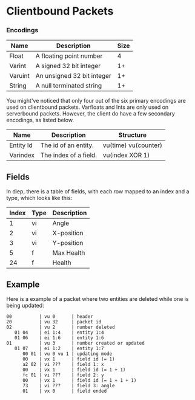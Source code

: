 # Clientbound Packets

### Encodings

|   Name   |        Description         | Size |
|----------|----------------------------|------|
| Float    | A floating point number    | 4    |
| Varint   | A signed 32 bit integer    | 1+   |
| Varuint  | An unsigned 32 bit integer | 1+   |
| String   | A null terminated string   | 1+   |

You might've noticed that only four out of the six primary encodings are used on clientbound packets. Varfloats and Ints are only used on serverbound packets. However, the client do have a few secondary encodings, as listed below.

|    Name    |        Description         |       Structure       |
|------------|----------------------------|-----------------------|
| Entity Id  | The id of an entity.       | vu(time) vu(counter)  |
| Varindex   | The index of a field.      | vu(index XOR 1)       |

## Fields

In diep, there is a table of fields, with each row mapped to an index and a type, which looks like this:

| Index | Type | Description |
|-------|------|-------------|
| 1     | vi   | Angle       |
| 2     | vi   | X-position  |
| 3     | vi   | Y-position  |
| 5     | f    | Max Health  |
| 24    | f    | Health      |

## Example

Here is a example of a packet where two entities are deleted while one is being updated:

```
00          | vu 0      | header
20          | vu 32     | packet id
02          | vu 2      | number deleted
   01 04    | ei 1:4    | entity 1:4
   01 06    | ei 1:6    | entity 1:6
01          | vu 3      | number created or updated
   01 07    | ei 1:2    | entity 1:7
      00 01 | vu 0 vu 1 | updating mode
      00    | vx 1      | field id (= 1)
      a2 02 | vi ???    | field 1: x
      00    | vx 1      | field id (= 1 + 1)
      fc 01 | vi ???    | field 2: y
      00    | vx 1      | field id (= 1 + 1 + 1)
      73    | vi ???    | field 3: angle
      01    | vx 0      | field ended
```
